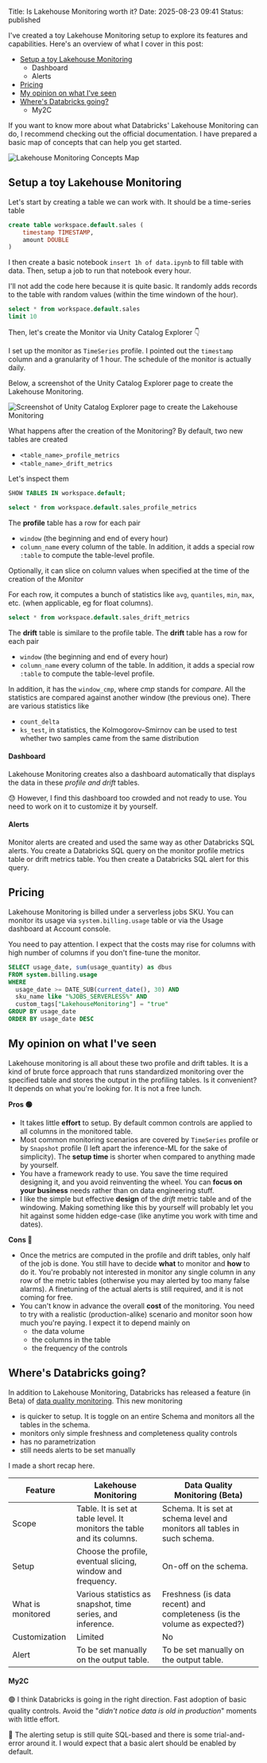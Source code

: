Title: Is Lakehouse Monitoring worth it?
Date: 2025-08-23 09:41
Status: published

I've created a toy Lakehouse Monitoring setup to explore its features and capabilities. Here's an overview of what I cover in this post:

- [Setup a toy Lakehouse Monitoring](#setup-a-toy-lakehouse-monitoring)  
    - Dashboard
    - Alerts
- [Pricing](#pricing)  
- [My opinion on what I've seen](#my-opinion-on-what-ive-seen)  
- [Where's Databricks going?](#wheres-databricks-going)  
    - My2C

If you want to know more about what Databricks' Lakehouse Monitoring can do, I recommend checking out the official documentation. I have prepared a basic map of concepts that can help you get started.

![Lakehouse Monitoring Concepts Map](./images/map_of_concepts_lakehouse_monitoring.svg)

<h2 id="setup-a-toy-lakehouse-monitoring">Setup a toy Lakehouse Monitoring</h2>

Let's start by creating a table we can work with. It should be a time-series table


```sql
create table workspace.default.sales (
    timestamp TIMESTAMP,
    amount DOUBLE
)
```


I then create a basic notebook `insert 1h of data.ipynb` to fill table with data. Then, setup a job to run that notebook every hour.

I'll not add the code here because it is quite basic. It randomly adds records to the table with random values (within the time windown of the hour).


```sql
select * from workspace.default.sales
limit 10
```


Then, let's create the Monitor via Unity Catalog Explorer 👇

I set up the monitor as `TimeSeries` profile. I pointed out the `timestamp` column and a granularity of 1 hour. The schedule of the monitor is actually daily.

Below, a screenshot of the Unity Catalog Explorer page to create the Lakehouse Monitoring.

![Screenshot of Unity Catalog Explorer page to create the Lakehouse Monitoring](./images/create_monitor.png)

What happens after the creation of the Monitoring? By default, two new tables are created

- `<table_name>_profile_metrics`
- `<table_name>_drift_metrics`

Let's inspect them


```sql
SHOW TABLES IN workspace.default;
```


```sql
select * from workspace.default.sales_profile_metrics
```

The **profile** table has a row for each pair
- `window` (the beginning and end of every hour)
- `column_name` every column of the table. In addition, it adds a special row `:table` to compute the table-level profile.

Optionally, it can slice on column values when specified at the time of the creation of the _Monitor_

For each row, it computes a bunch of statistics like `avg`, `quantiles`, `min`, `max`, etc. (when applicable, eg for float columns).


```sql
select * from workspace.default.sales_drift_metrics
```

The **drift** table is similare to the profile table. The **drift** table has a row for each pair
- `window` (the beginning and end of every hour)
- `column_name` every column of the table. In addition, it adds a special row `:table` to compute the table-level profile.

In addition, it has the `window_cmp`, where _cmp_ stands for _compare_. All the statistics are compared against another window (the previous one). There are various statistics like
- `count_delta`
- `ks_test`, in statistics, the Kolmogorov–Smirnov can be used to test whether two samples came from the same distribution

#### Dashboard

Lakehouse Monitoring creates also a dashboard automatically that displays the data in these _profile and drift_ tables.

😓 However, I find this dashboard too crowded and not ready to use. You need to work on it to customize it by yourself.

#### Alerts
Monitor alerts are created and used the same way as other Databricks SQL alerts. You create a Databricks SQL query on the monitor profile metrics table or drift metrics table. You then create a Databricks SQL alert for this query.

<h2 id="pricing">Pricing</h2>

Lakehouse Monitoring is billed under a serverless jobs SKU. You can monitor its usage via `system.billing.usage` table or via the Usage dashboard at Account console.

You need to pay attention. I expect that the costs may rise for columns with high number of columns if you don't fine-tune the monitor.


```sql
SELECT usage_date, sum(usage_quantity) as dbus
FROM system.billing.usage
WHERE
  usage_date >= DATE_SUB(current_date(), 30) AND
  sku_name like "%JOBS_SERVERLESS%" AND
  custom_tags["LakehouseMonitoring"] = "true"
GROUP BY usage_date
ORDER BY usage_date DESC
```

<h2 id="my-opinion-on-what-ive-seen">My opinion on what I've seen</h2>  

Lakehouse monitoring is all about these two profile and drift tables. It is a kind of brute force approach that runs standardized monitoring over the specified table and stores the output in the profiling tables. Is it convenient? It depends on what you're looking for. It is not a free lunch.

**Pros 🟢**

- It takes little **effort** to setup. By default common controls are applied to all columns in the monitored table.
- Most common monitoring scenarios are covered by `TimeSeries` profile or by `Snapshot` profile (I left apart the inference-ML for the sake of simplicity). The **setup time** is shorter when compared to anything made by yourself.
- You have a framework ready to use. You save the time required designing it, and you avoid reinventing the wheel. You can **focus on your business** needs rather than on data engineering stuff.
- I like the simple but effective **design** of the _drift_ metric table and of the windowing. Making something like this by yourself will probably let you hit against some hidden edge-case (like anytime you work with time and dates). 

**Cons 🔴**

- Once the metrics are computed in the profile and drift tables, only half of the job is done. You still have to decide **what** to monitor and **how** to do it. You're probably not interested in monitor any single column in any row of the metric tables (otherwise you may alerted by too many false alarms). A finetuning of the actual alerts is still required, and it is not coming for free.
- You can't know in advance the overall **cost** of the monitoring. You need to try with a realistic (production-alike) scenario and monitor soon how much you're paying. I expect it to depend mainly on
    - the data volume
    - the columns in the table
    - the frequency of the controls
 
<h2 id="wheres-databricks-going">Where's Databricks going?</h2>

In addition to Lakehouse Monitoring, Databricks has released a feature (in Beta) of [data quality monitoring](https://docs.databricks.com/aws/en/lakehouse-monitoring/data-quality-monitoring). This new monitoring

- is quicker to setup. It is toggle on an entire Schema and monitors all the tables in the schema.
- monitors only simple freshness and completeness quality controls
- has no parametrization
- still needs alerts to be set manually

I made a short recap here.

| Feature                    | Lakehouse Monitoring                          | Data Quality Monitoring (Beta)            |
|----------------------------|-----------------------------------------------|-------------------------------------------|
| Scope | Table. It is set at table level. It monitors the table and its columns. | Schema. It is set at schema level and monitors all tables in such schema. |
| Setup | Choose the profile, eventual slicing, window and frequency. | On-off on the schema. |
| What is monitored | Various statistics as snapshot, time series, and inference. | Freshness (is data recent) and completeness (is the volume as expected?) |
| Customization              | Limited | No |
| Alert | To be set manually on the output table. | To be set manually on the output table. |


#### My2C

🟢 I think Databricks is going in the right direction. Fast adoption of basic quality controls. Avoid the "_didn't notice data is old in production_" moments with little effort.

🔴 The alerting setup is still quite SQL-based and there is some trial-and-error around it. I would expect that a basic alert should be enabled by default.
